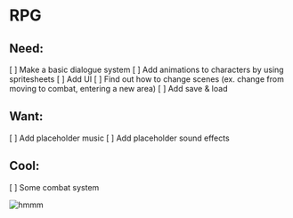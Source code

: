 # RPG

## Need:
[ ] Make a basic dialogue system
[ ] Add animations to characters by using spritesheets
[ ] Add UI
[ ] Find out how to change scenes (ex. change from moving to combat, entering a new area)
[ ] Add save & load

## Want:
[ ] Add placeholder music
[ ] Add placeholder sound effects

## Cool:
[ ] Some combat system

![hmmm](https://vignette.wikia.nocookie.net/five-nights-at-freddys-purple-guy/images/7/71/Purple_man.png/revision/latest/top-crop/width/360/height/450?cb=20170523172141)
